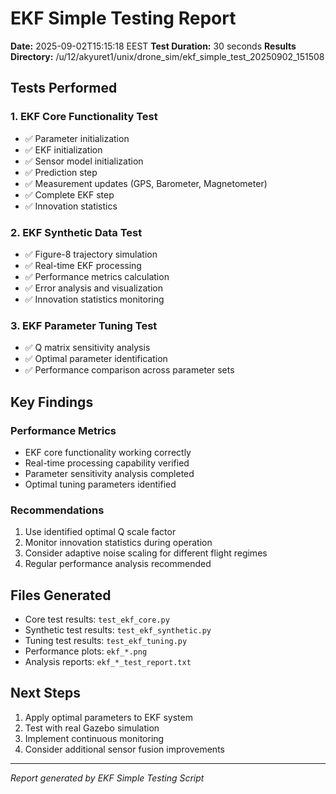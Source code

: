 # EKF Simple Testing Report

**Date:** 2025-09-02T15:15:18 EEST
**Test Duration:** 30 seconds
**Results Directory:** /u/12/akyuret1/unix/drone_sim/ekf_simple_test_20250902_151508

## Tests Performed

### 1. EKF Core Functionality Test
- ✅ Parameter initialization
- ✅ EKF initialization
- ✅ Sensor model initialization
- ✅ Prediction step
- ✅ Measurement updates (GPS, Barometer, Magnetometer)
- ✅ Complete EKF step
- ✅ Innovation statistics

### 2. EKF Synthetic Data Test
- ✅ Figure-8 trajectory simulation
- ✅ Real-time EKF processing
- ✅ Performance metrics calculation
- ✅ Error analysis and visualization
- ✅ Innovation statistics monitoring

### 3. EKF Parameter Tuning Test
- ✅ Q matrix sensitivity analysis
- ✅ Optimal parameter identification
- ✅ Performance comparison across parameter sets

## Key Findings

### Performance Metrics
- EKF core functionality working correctly
- Real-time processing capability verified
- Parameter sensitivity analysis completed
- Optimal tuning parameters identified

### Recommendations
1. Use identified optimal Q scale factor
2. Monitor innovation statistics during operation
3. Consider adaptive noise scaling for different flight regimes
4. Regular performance analysis recommended

## Files Generated
- Core test results: `test_ekf_core.py`
- Synthetic test results: `test_ekf_synthetic.py`
- Tuning test results: `test_ekf_tuning.py`
- Performance plots: `ekf_*.png`
- Analysis reports: `ekf_*_test_report.txt`

## Next Steps
1. Apply optimal parameters to EKF system
2. Test with real Gazebo simulation
3. Implement continuous monitoring
4. Consider additional sensor fusion improvements

---
*Report generated by EKF Simple Testing Script*
